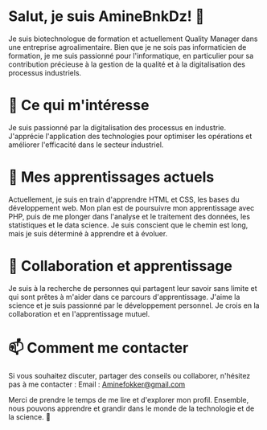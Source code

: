 # Salut, je suis AmineBnkDz! 👋
Je suis biotechnologue de formation et actuellement Quality Manager dans une entreprise agroalimentaire. 
Bien que je ne sois pas informaticien de formation, je me suis passionné pour l'informatique, 
en particulier pour sa contribution précieuse à la gestion de la qualité et à la digitalisation des processus industriels.
# 👀 Ce qui m'intéresse
Je suis passionné par la digitalisation des processus en industrie. 
J'apprécie l'application des technologies pour optimiser les opérations et améliorer l'efficacité dans le secteur industriel.
# 🌱 Mes apprentissages actuels
Actuellement, je suis en train d'apprendre HTML et CSS, les bases du développement web.
Mon plan est de poursuivre mon apprentissage avec PHP, puis de me plonger dans l'analyse et le traitement des données, les statistiques et le data science.
Je suis conscient que le chemin est long, mais je suis déterminé à apprendre et à évoluer.
# 💞️ Collaboration et apprentissage
Je suis à la recherche de personnes qui partagent leur savoir sans limite et qui sont prêtes à m'aider dans ce parcours d'apprentissage. 
J'aime la science et je suis passionné par le développement personnel. Je crois en la collaboration et en l'apprentissage mutuel.
# 📫 Comment me contacter
Si vous souhaitez discuter, partager des conseils ou collaborer, n'hésitez pas à me contacter :
Email : Aminefokker@gmail.com
  
Merci de prendre le temps de me lire et d'explorer mon profil. Ensemble, nous pouvons apprendre et grandir dans le monde de la technologie et de la science. 🚀

<!---
AmineBnkDz/AmineBnkDz is a ✨ special ✨ repository because its `README.md` (this file) appears on your GitHub profile.
You can click the Preview link to take a look at your changes.
--->
